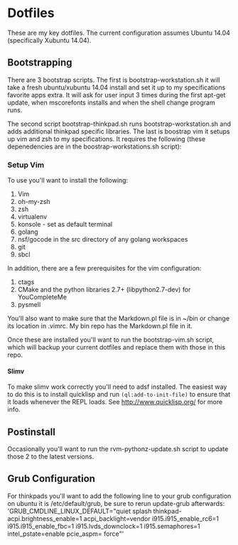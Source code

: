 # Dotfiles

These are my key dotfiles. The current configuration assumes Ubuntu 14.04
(specifically Xubuntu 14.04).

## Bootstrapping

There are 3 bootstrap scripts. The first is bootstrap-workstation.sh it will
take a fresh ubuntu/xubuntu 14.04 install and set it up to my specifications
favorite apps extra.  It will ask for user input 3 times during the first
apt-get update, when mscorefonts installs and when the shell change program
runs.

The second script bootstrap-thinkpad.sh runs bootstrap-workstation.sh and adds
additional thinkpad specific libraries.  The last is boostrap vim it setups up vim and zsh to my specifications.  It
requires the following (these depenedencies are in the boostrap-workstations.sh
script):

### Setup Vim

To use you'll want to install the following:

1. Vim
1. oh-my-zsh
1. zsh
1. virtualenv
1. konsole - set as default terminal
1. golang
1. nsf/gocode in the src directory of any golang workspaces
1. git
1. sbcl

In addition, there are a few prerequisites for the vim
configuration:

1. ctags
1. CMake and the python libraries 2.7+ (libpython2.7-dev) for YouCompleteMe
1. pysmell

You'll also want to make sure that the Markdown.pl file is in ~/bin or change
its location in .vimrc.  My bin repo has the Markdown.pl file in it.

Once these are installed you'll want to run the bootstrap-vim.sh script, which will
backup your current dotfiles and replace them with those in this repo.

#### Slimv

To make slimv work correctly you'll need to adsf installed.  The easiest way to
do this is to install quicklisp and run `(ql:add-to-init-file)` to ensure that
it loads whenever the REPL loads. See http://www.quicklisp.org/ for more info.

## Postinstall

Occasionally you'll want to run the rvm-pythonz-update.sh script to update
those 2 to the latest versions.

## Grub Configuration

For thinkpads you'll want to add the following line to your grub configuration
on ubuntu it is /etc/default/grub, be sure to rerun update-grub afterwards:
'GRUB_CMDLINE_LINUX_DEFAULT="quiet splash thinkpad-acpi.brightness_enable=1 acpi_backlight=vendor i915.i915_enable_rc6=1 i915.i915_enable_fbc=1 i915.lvds_downclock=1 i915.semaphores=1 intel_pstate=enable pcie_aspm=
force"'

